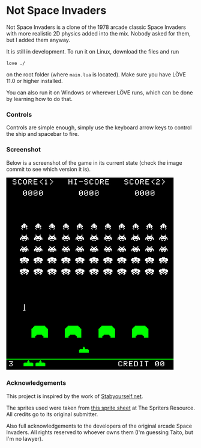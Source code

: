 # Not Space Invaders

Not Space Invaders is a clone of the 1978 arcade classic Space Invaders with more realistic 2D physics added into the mix. Nobody asked for them, but I added them anyway.

It is still in development. To run it on Linux, download the files and run
```
love ./
```
on the root folder (where ```main.lua``` is located). Make sure you have LÖVE 11.0 or higher installed.

You can also run it on Windows or wherever LÖVE runs, which can be done by learning how to do that.

### Controls

Controls are simple enough, simply use the keyboard arrow keys to control the ship and spacebar to fire.

### Screenshot

Below is a screenshot of the game in its current state (check the image commit to see which version it is).

![Screenshot of the game in its current state](./screencap.png)

### Acknowledgements

This project is inspired by the work of [Stabyourself.net](http://stabyourself.net/).

The sprites used were taken from [this sprite sheet](https://www.spriters-resource.com/arcade/spaceinv/sheet/8593/) at The Spriters Resource. All credits go to its original submitter.

Also full acknowledgements to the developers of the original arcade Space Invaders. All rights reserved to whoever owns them (I'm guessing Taito, but I'm no lawyer).